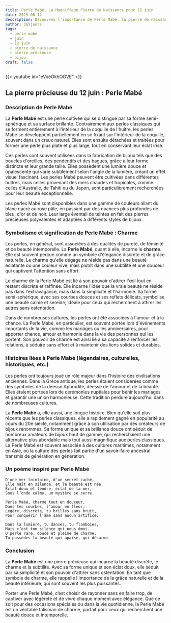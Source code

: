 ```yaml
---
title: Perle Mabé, La Magnifique Pierre de Naissance pour 12 juin
date: 2025-06-12
description: Découvrez l'importance de Perle Mabé, la pierre de naissance du 12 juin qui symbolise Charme. Laissez sa beauté et sa signification illuminer votre journée.
author: 365jours
tags:
  - perle mabé
  - juin
  - 12 juin
  - pierre de naissance
  - pierre précieuse
  - bijou
draft: false
---
```


{{< youtube id="eVoeGkhOGVE" >}}

## La pierre précieuse du 12 juin : Perle Mabé

### Description de Perle Mabé

La **Perle Mabé** est une perle cultivée qui se distingue par sa forme semi-sphérique et sa surface brillante. Contrairement aux perles classiques qui se forment entièrement à l'intérieur de la coquille de l'huître, les perles Mabé se développent partiellement en se fixant sur l'intérieur de la coquille, souvent dans un creux naturel. Elles sont ensuite détachées et traitées pour former une perle plus plate et plus large, tout en conservant leur éclat irisé.

Ces perles sont souvent utilisées dans la fabrication de bijoux tels que des boucles d'oreilles, des pendentifs et des bagues, grâce à leur forme distincte et leur grande taille. Elles possèdent une lumière douce et opalescente qui varie subtilement selon l'angle de la lumière, créant un effet visuel fascinant. Les perles Mabé peuvent être cultivées dans différentes huîtres, mais celles provenant des mers chaudes et tropicales, comme celles d'Australie, de Tahiti ou du Japon, sont particulièrement recherchées pour leur beauté exceptionnelle.

Les perles Mabé sont disponibles dans une gamme de couleurs allant du blanc nacré au rose pâle, en passant par des nuances plus profondes de bleu, d'or et de noir. Leur large éventail de teintes en fait des pierres précieuses polyvalentes et adaptées à différents styles de bijoux.

### Symbolisme et signification de Perle Mabé : Charme

Les perles, en général, sont associées à des qualités de pureté, de féminité et de beauté intemporelle. La **Perle Mabé**, quant à elle, incarne le **charme**. Elle est souvent perçue comme un symbole d'élégance discrète et de grâce naturelle. Le charme qu'elle dégage ne réside pas dans une beauté éclatante ou une couleur vive, mais plutôt dans une subtilité et une douceur qui captivent l'attention sans effort.

Le charme de la Perle Mabé est lié à son pouvoir d'attirer l'œil tout en restant discrète et raffinée. Elle incarne l'idée que la vraie beauté ne réside pas dans l'extravagance, mais dans la simplicité et l'harmonie. Sa forme semi-sphérique, avec ses courbes douces et ses reflets délicats, symbolise une beauté calme et sereine, idéale pour ceux qui recherchent à attirer les autres sans ostentation.

Dans de nombreuses cultures, les perles ont été associées à l'amour et à la chance. La Perle Mabé, en particulier, est souvent portée lors d'événements importants de la vie, comme les mariages ou les anniversaires, pour apporter chance, amour et harmonie dans la vie des personnes qui les portent. Son pouvoir de charme est ainsi lié à sa capacité à renforcer les relations, à séduire sans effort et à maintenir des liens solides et durables.

### Histoires liées à Perle Mabé (légendaires, culturelles, historiques, etc.)

Les perles ont toujours joué un rôle majeur dans l'histoire des civilisations anciennes. Dans la Grèce antique, les perles étaient considérées comme des symboles de la déesse Aphrodite, déesse de l'amour et de la beauté. Elles étaient portées lors de cérémonies nuptiales pour bénir les mariages et garantir une union harmonieuse. Cette tradition perdure aujourd'hui dans de nombreuses cultures.

La **Perle Mabé** a, elle aussi, une longue histoire. Bien qu'elle soit plus récente que les perles classiques, elle a rapidement gagné en popularité au cours du 20e siècle, notamment grâce à son utilisation par des créateurs de bijoux renommés. Sa forme unique et sa brillance douce ont séduit de nombreux amateurs de bijoux haut de gamme, qui recherchaient une alternative plus abordable mais tout aussi magnifique aux perles classiques. La Perle Mabé est souvent associée à des cultures maritimes, notamment en Asie, où la culture des perles fait partie d'un savoir-faire ancestral transmis de génération en génération.

### Un poème inspiré par Perle Mabé

	D'une mer lointaine, d'un secret caché,  
	Elle naît en silence, et la beauté est née.  
	Éclat doux et tendre, éclat de la mer,  
	Sous l’onde calme, un mystère se serre.
	
	Perle Mabé, charme tout en douceur,  
	Dans tes courbes, l’amour en fleur.  
	Légère, discrète, tu brilles sans bruit,  
	Pour conquérir l'âme sans aucun artifice.
	
	Dans la lumière, tu danses, tu flamboies,  
	Mais c’est ton silence qui nous émoi.  
	O perle rare, douce et pleine de charme,  
	Tu possèdes la beauté qui apaise, qui désarme.

### Conclusion

La **Perle Mabé** est une pierre précieuse qui incarne la beauté discrète, le charme et la subtilité. Avec sa forme unique et son éclat doux, elle séduit par sa simplicité et son pouvoir d'attirer sans ostentation. En tant que symbole de charme, elle rappelle l'importance de la grâce naturelle et de la beauté intérieure, qui sont souvent les plus puissantes.

Porter une Perle Mabé, c’est choisir de rayonner sans en faire trop, de captiver avec légèreté et de vivre chaque moment avec élégance. Que ce soit pour des occasions spéciales ou dans la vie quotidienne, la Perle Mabé est un véritable talisman de charme, parfait pour ceux qui recherchent une beauté douce et intemporelle.